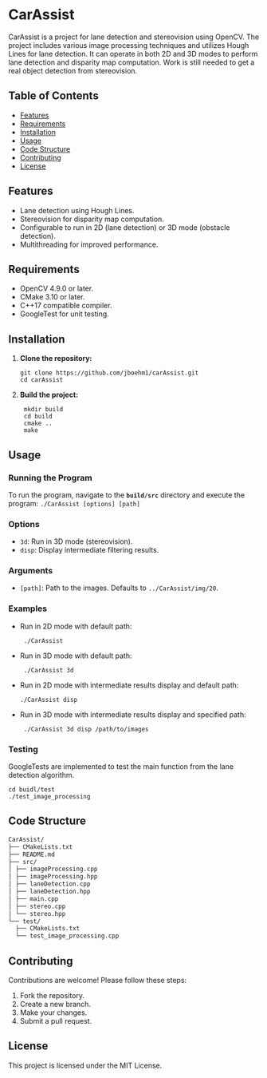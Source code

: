 # CarAssist

CarAssist is a project for lane detection and stereovision using OpenCV. The project includes various image processing techniques and utilizes Hough Lines for lane detection. It can operate in both 2D and 3D modes to perform lane detection and disparity map computation.
Work is still needed to get a real object detection from stereovision.

## Table of Contents

- [Features](#features)
- [Requirements](#requirements)
- [Installation](#installation)
- [Usage](#usage)
- [Code Structure](#code-structure)
- [Contributing](#contributing)
- [License](#license)

## Features

- Lane detection using Hough Lines.
- Stereovision for disparity map computation.
- Configurable to run in 2D (lane detection) or 3D mode (obstacle detection).
- Multithreading for improved performance.

## Requirements

- OpenCV 4.9.0 or later.
- CMake 3.10 or later.
- C++17 compatible compiler.
- GoogleTest for unit testing.

## Installation

1. **Clone the repository:**
   ```
   git clone https://github.com/jboehm1/carAssist.git
   cd carAssist
   ```
2. **Build the project:**
   ```
    mkdir build
    cd build
    cmake ..
    make
    ```
## Usage
### Running the Program
To run the program, navigate to the **`build/src`** directory and execute the program:
    ```
    ./CarAssist [options] [path]
    ```
### Options
- `3d`: Run in 3D mode (stereovision).
- `disp`: Display intermediate filtering results.
### Arguments
- `[path]`: Path to the images. Defaults to `../CarAssist/img/20`.

### Examples
- Run in 2D mode with default path:
   ```
    ./CarAssist
   ```
- Run in 3D mode with default path:
   ```
    ./CarAssist 3d
   ```
- Run in 2D mode with intermediate results display and default path:
    ```
    ./CarAssist disp
    ```
- Run in 3D mode with intermediate results display and specified path:
   ```
    ./CarAssist 3d disp /path/to/images
   ```

### Testing
GoogleTests are implemented to test the main function from the lane detection algorithm.
   ```
   cd buidl/test
./test_image_processing
   ```
## Code Structure

```bash
CarAssist/
├── CMakeLists.txt
├── README.md
├── src/
│ ├── imageProcessing.cpp
│ ├── imageProcessing.hpp
│ ├── laneDetection.cpp
│ ├── laneDetection.hpp
│ ├── main.cpp
│ ├── stereo.cpp
│ └── stereo.hpp
└── test/
  ├── CMakeLists.txt
  └── test_image_processing.cpp
```

## Contributing
Contributions are welcome! Please follow these steps:

1. Fork the repository.
2. Create a new branch.
3. Make your changes.
4. Submit a pull request.
##  License
This project is licensed under the MIT License.
